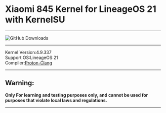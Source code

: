 # Xiaomi 845 Kernel for LineageOS 21 with KernelSU
***
![GitHub Downloads](https://img.shields.io/github/downloads/Coconutat/android_kernel_xiaomi_sdm845_lineageos_Exp/total?labelColor=%2300CED1&color=%23FF8C00)  
***
Kernel Version:4.9.337  
Support OS:LineageOS 21  
Compiler:[Proton-Clang](https://github.com/kdrag0n/proton-clang)    
***  
## Warning:
**Only For learning and testing purposes only, and cannot be used for purposes that violate local laws and regulations.**  
***  
